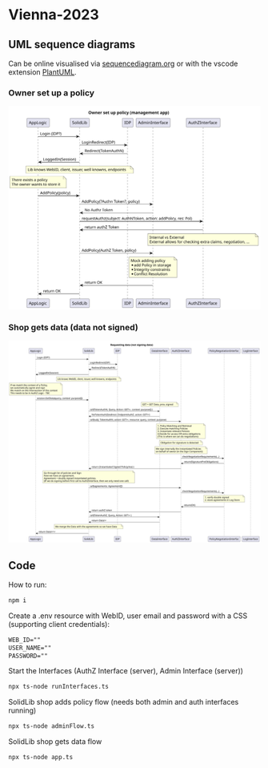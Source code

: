 # Vienna-2023

## UML sequence diagrams

Can be online visualised via [sequencediagram.org](https://sequencediagram.org/) or with the vscode extension [PlantUML](https://plantuml.com/).

### Owner set up a policy

![](img/owner-set-up-policy.svg)

### Shop gets data (data not signed)

![](img/shop-get-data-version-not-signing-data.svg)

## Code
How to run:

```sh
npm i
```
Create a .env resource with WebID, user email and password with a CSS (supporting client credentials):

```env
WEB_ID=""
USER_NAME=""
PASSWORD=""
```

Start the Interfaces (AuthZ Interface (server), Admin Interface (server))

```sh
npx ts-node runInterfaces.ts
```

SolidLib shop adds policy flow (needs both admin and auth interfaces running)
```sh
npx ts-node adminFlow.ts
```

SolidLib shop gets data flow

```sh
npx ts-node app.ts 
```

